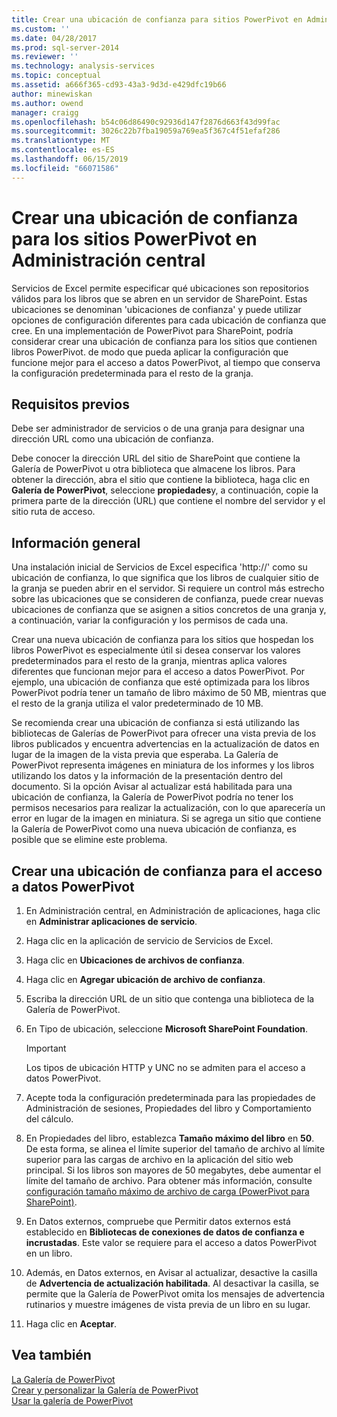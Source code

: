 ```yaml
---
title: Crear una ubicación de confianza para sitios PowerPivot en Administración Central | Microsoft Docs
ms.custom: ''
ms.date: 04/28/2017
ms.prod: sql-server-2014
ms.reviewer: ''
ms.technology: analysis-services
ms.topic: conceptual
ms.assetid: a666f365-cd93-43a3-9d3d-e429dfc19b66
author: minewiskan
ms.author: owend
manager: craigg
ms.openlocfilehash: b54c06d86490c92936d147f2876d663f43d99fac
ms.sourcegitcommit: 3026c22b7fba19059a769ea5f367c4f51efaf286
ms.translationtype: MT
ms.contentlocale: es-ES
ms.lasthandoff: 06/15/2019
ms.locfileid: "66071586"
---
```

# <a name="create-a-trusted-location-for-powerpivot-sites-in-central-administration"></a>Crear una ubicación de confianza para los sitios PowerPivot en Administración central
  Servicios de Excel permite especificar qué ubicaciones son repositorios válidos para los libros que se abren en un servidor de SharePoint. Estas ubicaciones se denominan 'ubicaciones de confianza' y puede utilizar opciones de configuración diferentes para cada ubicación de confianza que cree. En una implementación de PowerPivot para SharePoint, podría considerar crear una ubicación de confianza para los sitios que contienen libros PowerPivot. de modo que pueda aplicar la configuración que funcione mejor para el acceso a datos PowerPivot, al tiempo que conserva la configuración predeterminada para el resto de la granja.  
  
  
  
## <a name="prerequisites"></a>Requisitos previos  
 Debe ser administrador de servicios o de una granja para designar una dirección URL como una ubicación de confianza.  
  
 Debe conocer la dirección URL del sitio de SharePoint que contiene la Galería de PowerPivot u otra biblioteca que almacene los libros. Para obtener la dirección, abra el sitio que contiene la biblioteca, haga clic en **Galería de PowerPivot**, seleccione **propiedades**y, a continuación, copie la primera parte de la dirección (URL) que contiene el nombre del servidor y el sitio ruta de acceso.  
  
##  <a name="overview"></a> Información general  
 Una instalación inicial de Servicios de Excel especifica 'http://' como su ubicación de confianza, lo que significa que los libros de cualquier sitio de la granja se pueden abrir en el servidor. Si requiere un control más estrecho sobre las ubicaciones que se consideren de confianza, puede crear nuevas ubicaciones de confianza que se asignen a sitios concretos de una granja y, a continuación, variar la configuración y los permisos de cada una.  
  
 Crear una nueva ubicación de confianza para los sitios que hospedan los libros PowerPivot es especialmente útil si desea conservar los valores predeterminados para el resto de la granja, mientras aplica valores diferentes que funcionan mejor para el acceso a datos PowerPivot. Por ejemplo, una ubicación de confianza que esté optimizada para los libros PowerPivot podría tener un tamaño de libro máximo de 50 MB, mientras que el resto de la granja utiliza el valor predeterminado de 10 MB.  
  
 Se recomienda crear una ubicación de confianza si está utilizando las bibliotecas de Galerías de PowerPivot para ofrecer una vista previa de los libros publicados y encuentra advertencias en la actualización de datos en lugar de la imagen de la vista previa que esperaba. La Galería de PowerPivot representa imágenes en miniatura de los informes y los libros utilizando los datos y la información de la presentación dentro del documento. Si la opción Avisar al actualizar está habilitada para una ubicación de confianza, la Galería de PowerPivot podría no tener los permisos necesarios para realizar la actualización, con lo que aparecería un error en lugar de la imagen en miniatura. Si se agrega un sitio que contiene la Galería de PowerPivot como una nueva ubicación de confianza, es posible que se elimine este problema.  
  
##  <a name="create"></a> Crear una ubicación de confianza para el acceso a datos PowerPivot  
  
1.  En Administración central, en Administración de aplicaciones, haga clic en **Administrar aplicaciones de servicio**.  
  
2.  Haga clic en la aplicación de servicio de Servicios de Excel.  
  
3.  Haga clic en **Ubicaciones de archivos de confianza**.  
  
4.  Haga clic en **Agregar ubicación de archivo de confianza**.  
  
5.  Escriba la dirección URL de un sitio que contenga una biblioteca de la Galería de PowerPivot.  
  
6.  En Tipo de ubicación, seleccione **Microsoft SharePoint Foundation**.  
  
    > [!IMPORTANT]  
    >  Los tipos de ubicación HTTP y UNC no se admiten para el acceso a datos PowerPivot.  
  
7.  Acepte toda la configuración predeterminada para las propiedades de Administración de sesiones, Propiedades del libro y Comportamiento del cálculo.  
  
8.  En Propiedades del libro, establezca **Tamaño máximo del libro** en **50**. De esta forma, se alinea el límite superior del tamaño de archivo al límite superior para las cargas de archivo en la aplicación del sitio web principal. Si los libros son mayores de 50 megabytes, debe aumentar el límite del tamaño de archivo. Para obtener más información, consulte [configuración tamaño máximo de archivo de carga &#40;PowerPivot para SharePoint&#41;](configure-maximum-file-upload-size-power-pivot-for-sharepoint.md).  
  
9. En Datos externos, compruebe que Permitir datos externos está establecido en **Bibliotecas de conexiones de datos de confianza e incrustadas**. Este valor se requiere para el acceso a datos PowerPivot en un libro.  
  
10. Además, en Datos externos, en Avisar al actualizar, desactive la casilla de **Advertencia de actualización habilitada**. Al desactivar la casilla, se permite que la Galería de PowerPivot omita los mensajes de advertencia rutinarios y muestre imágenes de vista previa de un libro en su lugar.  
  
11. Haga clic en **Aceptar**.  
  
## <a name="see-also"></a>Vea también  
 [La Galería de PowerPivot](../../2014-toc/books-online-for-sql-server-2014.md)   
 [Crear y personalizar la Galería de PowerPivot](create-and-customize-power-pivot-gallery.md)   
 [Usar la galería de PowerPivot](use-power-pivot-gallery.md)  
  
  
